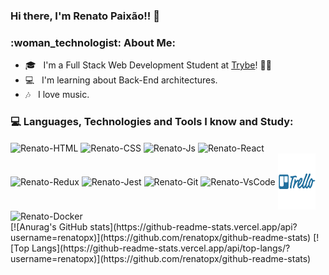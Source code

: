 ### Hi there, I'm Renato Paixão!! 👋
<div align="left"> 
  <h3> :woman_technologist: About Me: </h3>

  - 🎓 &nbsp; I'm a Full Stack Web Development Student at <a href="https://www.betrybe.com/">Trybe</a>! 👩‍💻 
  - 💻 &nbsp; I'm learning about Back-End architectures.
  - 🎶 &nbsp; I love music.
</div> 
<div style="display: inline_block">
  <h3> 💻 Languages, Technologies and Tools I know and Study: </h3>
  <img align="center" alt="Renato-HTML" height="50" width="60" src="https://upload.wikimedia.org/wikipedia/commons/thumb/6/61/HTML5_logo_and_wordmark.svg/512px-HTML5_logo_and_wordmark.svg.png">
  <img align="center" alt="Renato-CSS" height="50" width="60" src="https://upload.wikimedia.org/wikipedia/commons/thumb/d/d5/CSS3_logo_and_wordmark.svg/1200px-CSS3_logo_and_wordmark.svg.png">
  <img align="center" alt="Renato-Js" height="50" width="60" src="https://upload.wikimedia.org/wikipedia/commons/thumb/9/99/Unofficial_JavaScript_logo_2.svg/1024px-Unofficial_JavaScript_logo_2.svg.png">
  <img align="center" alt="Renato-React" height="50" width="60" src="https://upload.wikimedia.org/wikipedia/commons/thumb/a/a7/React-icon.svg/640px-React-icon.svg.png">
  <img align="center" alt="Renato-Redux" height="50" width="60" src="https://cdn.worldvectorlogo.com/logos/redux.svg">
  <img align="center" alt="Renato-Jest" height="50" width="60" src="https://symbols.getvecta.com/stencil_85/20_jest-icon.aff64ab210.png">
  <img align="center" alt="Renato-Git" height="90" width="60" src="https://upload.wikimedia.org/wikipedia/commons/thumb/3/3f/Git_icon.svg/1024px-Git_icon.svg.png">
  <img align="center" alt="Renato-VsCode" height="50" width="60" src="https://upload.wikimedia.org/wikipedia/commons/thumb/9/9a/Visual_Studio_Code_1.35_icon.svg/2048px-Visual_Studio_Code_1.35_icon.svg.png">
  <img align="center" alt="Renato-Trello" height="90" width="60" src="https://raw.githubusercontent.com/devicons/devicon/master/icons/trello/trello-plain-wordmark.svg">
  <img align="center" alt="Renato-Docker" height="90" width="60" src="https://cdn.worldvectorlogo.com/logos/docker.svg">
</div>
[![Anurag's GitHub stats](https://github-readme-stats.vercel.app/api?username=renatopx)](https://github.com/renatopx/github-readme-stats)
[![Top Langs](https://github-readme-stats.vercel.app/api/top-langs/?username=renatopx)](https://github.com/renatopx/github-readme-stats)
<!--
**renatopx/renatopx** is a ✨ _special_ ✨ repository because its `README.md` (this file) appears on your GitHub profile.

Here are some ideas to get you started:

- 🔭 I’m currently working on ...
- 🌱 I’m currently learning ...
- 👯 I’m looking to collaborate on ...
- 🤔 I’m looking for help with ...
- 💬 Ask me about ...
- 📫 How to reach me: ...
- 😄 Pronouns: ...
- ⚡ Fun fact: ...
-->
